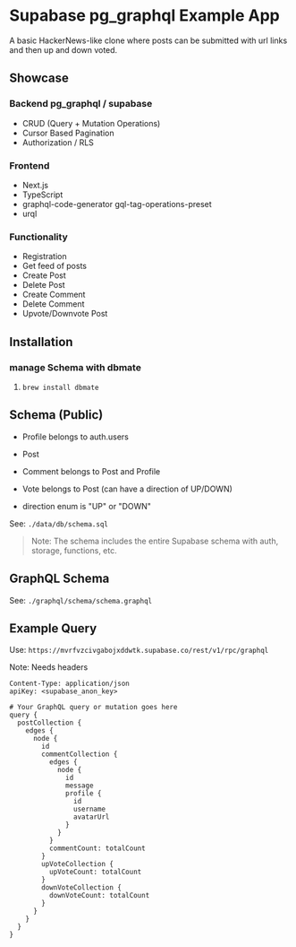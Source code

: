 # Supabase pg_graphql Example App

A basic HackerNews-like clone where posts can be submitted with url links and then up and down voted.

## Showcase

### Backend pg_graphql / supabase

- CRUD (Query + Mutation Operations)
- Cursor Based Pagination
- Authorization / RLS

### Frontend

- Next.js
- TypeScript
- graphql-code-generator gql-tag-operations-preset
- urql

### Functionality

- Registration
- Get feed of posts
- Create Post
- Delete Post
- Create Comment
- Delete Comment
- Upvote/Downvote Post

## Installation

### manage Schema with dbmate

1. `brew install dbmate`

## Schema (Public)

- Profile belongs to auth.users
- Post
- Comment belongs to Post and Profile
- Vote belongs to Post (can have a direction of UP/DOWN)

- direction enum is "UP" or "DOWN"

See: `./data/db/schema.sql`

> Note: The schema includes the entire Supabase schema with auth, storage, functions, etc.

## GraphQL Schema

See: `./graphql/schema/schema.graphql`

## Example Query

Use: `https://mvrfvzcivgabojxddwtk.supabase.co/rest/v1/rpc/graphql`

Note: Needs headers

```
Content-Type: application/json
apiKey: <supabase_anon_key>
```

```gql
# Your GraphQL query or mutation goes here
query {
  postCollection {
    edges {
      node {
        id
        commentCollection {
          edges {
            node {
              id
              message
              profile {
                id
                username
                avatarUrl
              }
            }
          }
          commentCount: totalCount
        }
        upVoteCollection {
          upVoteCount: totalCount
        }
        downVoteCollection {
          downVoteCount: totalCount
        }
      }
    }
  }
}
```
